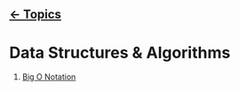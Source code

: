 ## [&larr; Topics](../../topics.md)

# Data Structures & Algorithms

1. [Big O Notation](1-Big_O_Notation/index.md)


